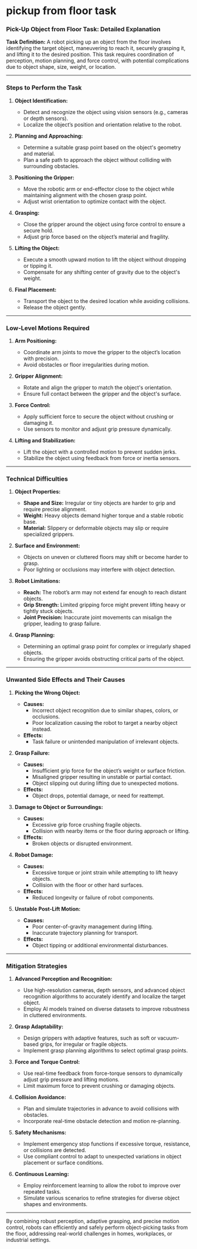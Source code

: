 # pickup from floor task

### **Pick-Up Object from Floor Task: Detailed Explanation**

**Task Definition:**
A robot picking up an object from the floor involves identifying the target object, maneuvering to reach it, securely grasping it, and lifting it to the desired position. This task requires coordination of perception, motion planning, and force control, with potential complications due to object shape, size, weight, or location.

---

### **Steps to Perform the Task**

1. **Object Identification:**
   - Detect and recognize the object using vision sensors (e.g., cameras or depth sensors).
   - Localize the object’s position and orientation relative to the robot.

2. **Planning and Approaching:**
   - Determine a suitable grasp point based on the object's geometry and material.
   - Plan a safe path to approach the object without colliding with surrounding obstacles.

3. **Positioning the Gripper:**
   - Move the robotic arm or end-effector close to the object while maintaining alignment with the chosen grasp point.
   - Adjust wrist orientation to optimize contact with the object.

4. **Grasping:**
   - Close the gripper around the object using force control to ensure a secure hold.
   - Adjust grip force based on the object’s material and fragility.

5. **Lifting the Object:**
   - Execute a smooth upward motion to lift the object without dropping or tipping it.
   - Compensate for any shifting center of gravity due to the object's weight.

6. **Final Placement:**
   - Transport the object to the desired location while avoiding collisions.
   - Release the object gently.

---

### **Low-Level Motions Required**

1. **Arm Positioning:**
   - Coordinate arm joints to move the gripper to the object’s location with precision.
   - Avoid obstacles or floor irregularities during motion.

2. **Gripper Alignment:**
   - Rotate and align the gripper to match the object's orientation.
   - Ensure full contact between the gripper and the object's surface.

3. **Force Control:**
   - Apply sufficient force to secure the object without crushing or damaging it.
   - Use sensors to monitor and adjust grip pressure dynamically.

4. **Lifting and Stabilization:**
   - Lift the object with a controlled motion to prevent sudden jerks.
   - Stabilize the object using feedback from force or inertia sensors.

---

### **Technical Difficulties**

1. **Object Properties:**
   - **Shape and Size:** Irregular or tiny objects are harder to grip and require precise alignment.
   - **Weight:** Heavy objects demand higher torque and a stable robotic base.
   - **Material:** Slippery or deformable objects may slip or require specialized grippers.

2. **Surface and Environment:**
   - Objects on uneven or cluttered floors may shift or become harder to grasp.
   - Poor lighting or occlusions may interfere with object detection.

3. **Robot Limitations:**
   - **Reach:** The robot’s arm may not extend far enough to reach distant objects.
   - **Grip Strength:** Limited gripping force might prevent lifting heavy or tightly stuck objects.
   - **Joint Precision:** Inaccurate joint movements can misalign the gripper, leading to grasp failure.

4. **Grasp Planning:**
   - Determining an optimal grasp point for complex or irregularly shaped objects.
   - Ensuring the gripper avoids obstructing critical parts of the object.

---

### **Unwanted Side Effects and Their Causes**

1. **Picking the Wrong Object:**
   - **Causes:**
     - Incorrect object recognition due to similar shapes, colors, or occlusions.
     - Poor localization causing the robot to target a nearby object instead.
   - **Effects:**
     - Task failure or unintended manipulation of irrelevant objects.

2. **Grasp Failure:**
   - **Causes:**
     - Insufficient grip force for the object’s weight or surface friction.
     - Misaligned gripper resulting in unstable or partial contact.
     - Object slipping out during lifting due to unexpected motions.
   - **Effects:**
     - Object drops, potential damage, or need for reattempt.

3. **Damage to Object or Surroundings:**
   - **Causes:**
     - Excessive grip force crushing fragile objects.
     - Collision with nearby items or the floor during approach or lifting.
   - **Effects:**
     - Broken objects or disrupted environment.

4. **Robot Damage:**
   - **Causes:**
     - Excessive torque or joint strain while attempting to lift heavy objects.
     - Collision with the floor or other hard surfaces.
   - **Effects:**
     - Reduced longevity or failure of robot components.

5. **Unstable Post-Lift Motion:**
   - **Causes:**
     - Poor center-of-gravity management during lifting.
     - Inaccurate trajectory planning for transport.
   - **Effects:**
     - Object tipping or additional environmental disturbances.

---

### **Mitigation Strategies**

1. **Advanced Perception and Recognition:**
   - Use high-resolution cameras, depth sensors, and advanced object recognition algorithms to accurately identify and localize the target object.
   - Employ AI models trained on diverse datasets to improve robustness in cluttered environments.

2. **Grasp Adaptability:**
   - Design grippers with adaptive features, such as soft or vacuum-based grips, for irregular or fragile objects.
   - Implement grasp planning algorithms to select optimal grasp points.

3. **Force and Torque Control:**
   - Use real-time feedback from force-torque sensors to dynamically adjust grip pressure and lifting motions.
   - Limit maximum force to prevent crushing or damaging objects.

4. **Collision Avoidance:**
   - Plan and simulate trajectories in advance to avoid collisions with obstacles.
   - Incorporate real-time obstacle detection and motion re-planning.

5. **Safety Mechanisms:**
   - Implement emergency stop functions if excessive torque, resistance, or collisions are detected.
   - Use compliant control to adapt to unexpected variations in object placement or surface conditions.

6. **Continuous Learning:**
   - Employ reinforcement learning to allow the robot to improve over repeated tasks.
   - Simulate various scenarios to refine strategies for diverse object shapes and environments.

---

By combining robust perception, adaptive grasping, and precise motion control, robots can efficiently and safely perform object-picking tasks from the floor, addressing real-world challenges in homes, workplaces, or industrial settings.